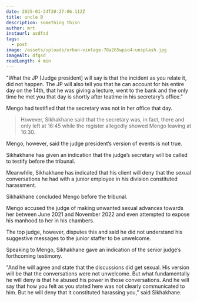 ```yaml
---
date: 2025-01-24T20:27:06.112Z
title: uncle B
description: something thisn
author: mrt
instaurl: asdfsd
tags:
  - post
image: /assets/uploads/urban-vintage-78a265wpio4-unsplash.jpg
imageAlt: dfgsd
readLength: 4 min
---
```

<!--StartFragment-->

"What the JP \[Judge president] will say is that the incident as you relate it, did not happen. The JP will also tell you that he can account for his entire day on the 14th, that he was giving a lecture, went to the bank and the only time he met you that day is shortly after teatime in his secretary’s office."

Mengo had testified that the secretary was not in her office that day. 

> However, Sikhakhane said that the secretary was, in fact, there and only left at 16:45 while the register allegedly showed Mengo leaving at 16:30. 

Mengo, however, said the judge president’s version of events is not true. 

Sikhakhane has given an indication that the judge’s secretary will be called to testify before the tribunal.

Meanwhile, Sikhakhane has indicated that his client will deny that the sexual conversations he had with a junior employee in his division constituted harassment.   

Sikhakhane concluded Mengo before the tribunal.

Mengo accused the judge of making unwanted sexual advances towards her between June 2021 and November 2022 and even attempted to expose his manhood to her in his chambers.   

The top judge, however, disputes this and said he did not understand his suggestive messages to the junior staffer to be unwelcome. 

Speaking to Mengo, Sikhakhane gave an indication of the senior judge’s forthcoming testimony.

"And he will agree and state that the discussions did get sexual. His version will be that the conversations were not unwelcome. But what fundamentally he will deny is that he abused his power in those conversations. And he will say that how you felt as you stated here was not clearly communicated to him. But he will deny that it constituted harassing you," said Sikhakhane. 

<!--EndFragment-->